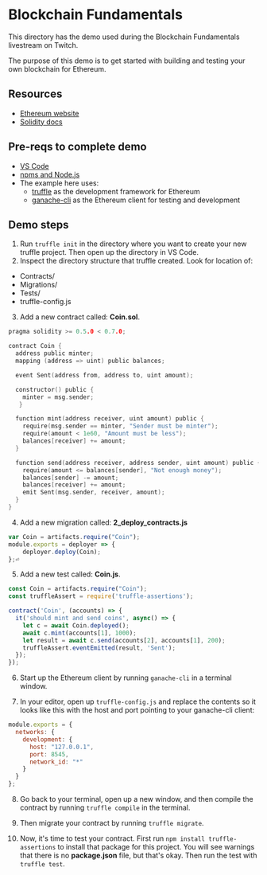 # Blockchain Fundamentals

This directory has the demo used during the Blockchain Fundamentals livestream on Twitch. 

The purpose of this demo is to get started with building and testing your own blockchain for Ethereum.

## Resources
- [Ethereum website](https://ethereum.org/)
- [Solidity docs](https://solidity.readthedocs.io/en/latest/index.html)  

## Pre-reqs to complete demo
- [VS Code](https://code.visualstudio.com/)
- [npms and Node.js](https://www.npmjs.com/get-npm)
- The example here uses:
  - [truffle](https://www.trufflesuite.com/truffle) as the development framework for Ethereum 
  - [ganache-cli](https://github.com/trufflesuite/ganache-cli) as the Ethereum client for testing and development

## Demo steps
1. Run `truffle init` in the directory where you want to create your new truffle project. Then open up the directory in VS Code.
2. Inspect the directory structure that truffle created. Look for location of:
  - Contracts/
  - Migrations/
  - Tests/
  - truffle-config.js
3. Add a new contract called: **Coin.sol**.
``` c
pragma solidity >= 0.5.0 < 0.7.0;

contract Coin {
  address public minter;
  mapping (address => uint) public balances;

  event Sent(address from, address to, uint amount);

  constructor() public {
    minter = msg.sender;
   }

  function mint(address receiver, uint amount) public {
    require(msg.sender == minter, "Sender must be minter");
    require(amount < 1e60, "Amount must be less");
    balances[receiver] += amount;
  }

  function send(address receiver, address sender, uint amount) public {
    require(amount <= balances[sender], "Not enough money");
    balances[sender] -= amount;
    balances[receiver] += amount;
    emit Sent(msg.sender, receiver, amount);
  }
}
```
4. Add a new migration called: **2_deploy_contracts.js**
``` javascript
var Coin = artifacts.require("Coin");
module.exports = deployer => {
    deployer.deploy(Coin);
};⏎ 
```
5. Add a new test called: **Coin.js**.
``` javascript
const Coin = artifacts.require("Coin");
const truffleAssert = require('truffle-assertions');

contract('Coin', (accounts) => {
  it('should mint and send coins', async() => {
    let c = await Coin.deployed();
    await c.mint(accounts[1], 1000);
    let result = await c.send(accounts[2], accounts[1], 200);
    truffleAssert.eventEmitted(result, 'Sent');
  });
});
```
6. Start up the Ethereum client by running `ganache-cli` in a terminal window.

7. In your editor, open up `truffle-config.js` and replace the contents so it looks like this with the host and port pointing to your ganache-cli client:
``` javascript
module.exports = {
  networks: {
    development: {
      host: "127.0.0.1",
      port: 8545,
      network_id: "*"
    }
  }
};
```
8. Go back to your terminal, open up a new window, and then compile the contract by running `truffle compile` in the terminal.

9. Then migrate your contract by running `truffle migrate`.

10. Now, it's time to test your contract. First run `npm install truffle-assertions` to install that package for this project. You will see warnings that there is no **package.json** file, but that's okay. Then run the test with `truffle test`.
